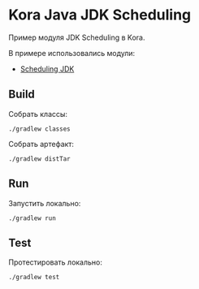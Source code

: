 # Kora Java JDK Scheduling

Пример модуля JDK Scheduling в Kora.

В примере использовались модули:
- [Scheduling JDK](https://kora-projects.github.io/kora-docs/ru/documentation/scheduling/#_1)

## Build

Собрать классы:

```shell
./gradlew classes
```

Собрать артефакт:

```shell
./gradlew distTar
```

## Run

Запустить локально:
```shell
./gradlew run
```

## Test

Протестировать локально:
```shell
./gradlew test
```


